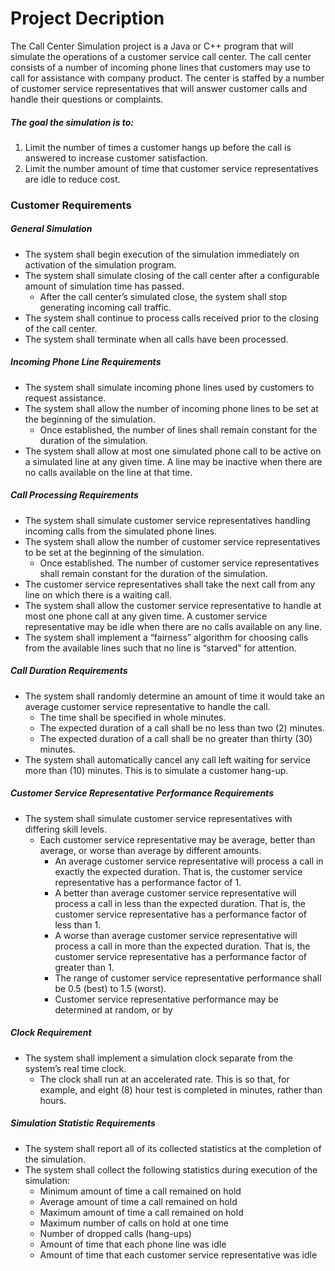 Project Decription
==================

The Call Center Simulation project is a Java or C++ program that will simulate the operations of a
customer service call center. The call center consists of a number of incoming phone lines that
customers may use to call for assistance with company product. The center is staffed by a number of
customer service representatives that will answer customer calls and handle their questions or
complaints.

##### The goal the simulation is to:

1. Limit the number of times a customer hangs up before the call is answered to increase customer satisfaction.
2. Limit the number amount of time that customer service representatives are idle to reduce cost.

### Customer Requirements

##### General Simulation

- The system shall begin execution of the simulation immediately on activation of the simulation program.
- The system shall simulate closing of the call center after a configurable amount of simulation time has passed.
  - After the call center’s simulated close, the system shall stop generating incoming call traffic.
- The system shall continue to process calls received prior to the closing of the call center.
- The system shall terminate when all calls have been processed.

##### Incoming Phone Line Requirements

- The system shall simulate incoming phone lines used by customers to request assistance.
- The system shall allow the number of incoming phone lines to be set at the beginning of the simulation.
  - Once established, the number of lines shall remain constant for the duration of the simulation.
- The system shall allow at most one simulated phone call to be active on a simulated line at any given time. A line may be inactive when there are no calls available on the line at that time.

##### Call Processing Requirements

- The system shall simulate customer service representatives handling incoming calls from the simulated phone lines.
- The system shall allow the number of customer service representatives to be set at the beginning of the simulation.
  - Once established. The number of customer service representatives shall remain constant for the duration of the simulation.
- The customer service representatives shall take the next call from any line on which there is a waiting call.
- The system shall allow the customer service representative to handle at most one phone call at any given time. A customer service representative may be idle when there are no calls available on any line.
- The system shall implement a “fairness” algorithm for choosing calls from the available lines such that no line is “starved” for attention.

##### Call Duration Requirements

- The system shall randomly determine an amount of time it would take an average customer service representative to handle the call.
  - The time shall be specified in whole minutes.
  - The expected duration of a call shall be no less than two (2) minutes.
  - The expected duration of a call shall be no greater than thirty (30) minutes.
- The system shall automatically cancel any call left waiting for service more than (10) minutes. This is to simulate a customer hang-up.

##### Customer Service Representative Performance Requirements

- The system shall simulate customer service representatives with differing skill levels.
  - Each customer service representative may be average, better than average, or worse  than average by different amounts.
    - An average customer service representative will process a call in exactly the expected duration. That is, the customer service representative has a performance factor of 1.
    - A better than average customer service representative will process a call in less than the expected duration. That is, the customer service representative has a performance factor of less than 1.
    - A worse than average customer service representative will process a call in more than the expected duration. That is, the customer service representative has a performance factor of greater than 1.
    - The range of customer service representative performance shall be 0.5 (best) to 1.5 (worst).
    - Customer service representative performance may be determined at random, or by

##### Clock Requirement

- The system shall implement a simulation clock separate from the system’s real time clock.
  - The clock shall run at an accelerated rate. This is so that, for example, and eight (8) hour test is completed in minutes, rather than hours.

##### Simulation Statistic Requirements

- The system shall report all of its collected statistics at the completion of the simulation.
- The system shall collect the following statistics during execution of the simulation:
  - Minimum amount of time a call remained on hold
  - Average amount of time a call remained on hold
  - Maximum amount of time a call remained on hold
  - Maximum number of calls on hold at one time
  - Number of dropped calls (hang-ups)
  - Amount of time that each phone line was idle
  - Amount of time that each customer service representative was idle
